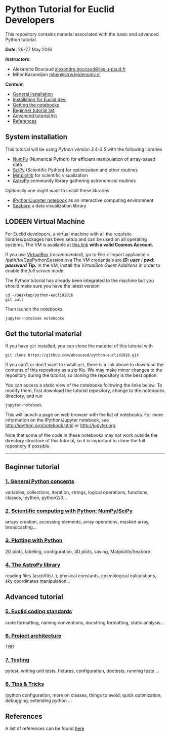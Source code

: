 # Python Tutorial for Euclid Developers

This repository contains material associated with the basic and advanced Python tutorial.

***Date***: 26-27 May 2016

***Instructors***:
  - Alexandre Boucaud <alexandre.boucaud@ias.u-psud.fr>
  - Mher Kazandjian <mher@strw.leidenuniv.nl>

***Content***:
  - [General installation](#system-installation)
  - [Installation for Euclid dev.](#lodeen-virtual-machine)
  - [Getting the notebooks](#get-the-tutorial-material)
  - [Beginner tutorial list](#beginner-tutorial)
  - [Advanced tutorial list](#advanced-tutorial)
  - [References](#references)

## System installation

This tutorial will be using *Python version 3.4-3.5* with the following libraries

- [NumPy](http://numpy.org) (Numerical Python) for efficient manipulation of array-based data
- [SciPy](http://scipy.org) (Scientific Python) for optimization and other routines
- [Matplotlib](http://matplotlib.org) for scientific visualization
- [AstroPy](http://www.astropy.org) community library gathering astronomical routines

Optionally one might want to install these libraries

- [IPython/Jupyter notebook](http://jupyter.org) as an interactive computing environment
- [Seaborn](http://stanford.edu/~mwaskom/software/seaborn/index.html) a data visualization library


## LODEEN Virtual Machine

For Euclid developers, a virtual machine with all the requisite libraries/packages has been setup and can be used on all operating systems.
The VM is available at [this link](https://apceuclidweb.in2p3.fr/webdav/CppPythonWS2016/CppPythonSession.ova) **with a valid Cosmos Account**.

If you use [VirtualBox](https://www.virtualbox.org/) (*recommended*), go to File > Import appliance > /path/to/CppPythonSession.ova
The VM credentials are ***ID: user*** / ***pwd: password***
**Tip:** In the VM, install the *VirtualBox Guest Additions* in order to enable the *full screen mode*.

The Python tutorial has already been integrated to the machine but you should make sure you have the latest version

    cd ~/Desktop/python-euclid2016
    git pull

Then launch the notebooks

    jupyter-notebook notebooks

## Get the tutorial material

If you have ``git`` installed, you can clone the material of this tutorial with

    git clone https://github.com/aboucaud/python-euclid2016.git

If you can't or don't want to install ``git``, there is a link above to download
the contents of this repository as a zip file.  We may make minor changes to
the repository during the tutorial, so cloning the repository is the best option.

You can access a static view of the notebooks following the links below.
To modify them, first download the tutorial repository, change to the notebooks
directory, and run

    jupyter-notebook

This will launch a page on web browser with the list of notebooks.
For more information on the IPython/Jupyter notebook,
see http://ipython.org/notebook.html or http://jupyter.org

Note that some of the code in these notebooks may not work outside the
directory structure of this tutorial, so it is important to clone the full
repository if possible.

---

## Beginner tutorial

### [1. General Python concepts](http://nbviewer.jupyter.org/github/aboucaud/python-euclid2016/blob/master/notebooks/01-Introduction.ipynb)

variables, collections, iteration, strings, logical operations, functions, classes, ipython, python2/3...

### [2. Scientific computing with Python: NumPy/SciPy](http://nbviewer.ipython.org/urls/github.com/aboucaud/python-euclid2016/blob/master/notebooks/02-Numpy.ipynb)

arrays creation, accessing elements, array operations, masked array, broadcasting...

### [3. Plotting with Python](http://nbviewer.ipython.org/urls/github.com/aboucaud/python-euclid2016/blob/master/notebooks/03-Plotting.ipynb)

2D plots, labeling, configuration, 3D plots, saving, Matplotlib/Seaborn

### [4. The AstroPy library](http://nbviewer.ipython.org/urls/github.com/aboucaud/python-euclid2016/blob/master/notebooks/04-Astropy.ipynb)

reading files (ascii/fits/..), physical constants, cosmological calculations, sky coordinates manipulation...


## Advanced tutorial

### [5. Euclid coding standards](https://github.com/aboucaud/python-euclid2016/blob/master/notebooks/05-Euclid.ipynb)

code formatting, naming conventions, docstring formatting, static analysis...

### [6. Project architecture](http://nbviewer.ipython.org/urls/github.com/aboucaud/python-euclid2016/blob/master/notebooks/06-Project.ipynb)

TBD

### [7. Testing](http://nbviewer.ipython.org/urls/github.com/aboucaud/python-euclid2016/blob/master/notebooks/07-Testing.ipynb)

pytest, writing unit tests, fixtures, configuration, doctests, running tests ...

### [8. Tips & Tricks](https://github.com/aboucaud/python-euclid2016/blob/master/notebooks/08-Misc.ipynb)

ipython configuration, more on classes, things to avoid, quick optimization, debugging, extending python ...

## References

A list of references can be found [here](REFERENCES)
